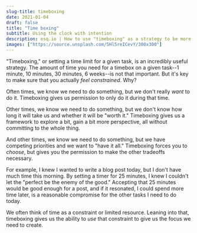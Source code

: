 ```yaml
---
slug-title: timeboxing
date: 2021-01-04
draft: false
title: "Time boxing"
subtitle: Using the clock with intention
description: esq.io | How to use "timeboxing" as a strategy to be more creative.
images: ["https://source.unsplash.com/5Hl5reICevY/300x300"]
---
```


"Timeboxing," or setting a time limit for a given task, is an incredibly useful strategy. The amount of time you need for a timebox on a given task--1 minute, 10 minutes, 30 minutes, 6 weeks--is not that important. But it's key to make sure that you actually _feel constrained_. Why?

Often times, we know we need to do something, but we don't really _want_ to do it. Timeboxing gives us permission to only do it during that time.

Other times, we know we need to do something, but we don't know how long it will take us and whether it will be "worth it." Timeboxing gives us a framework to explore a bit, gain a bit more perspective, all without committing to the whole thing.

And other times, we know we need to do something, but we have competing priorities and we want to "have it all." Timeboxing forces you to _choose_, but gives you the permission to make the other tradeoffs necessary.

For example, I knew I wanted to write a blog post today, but I don't have much time this morning. By setting a timer for 25 minutes, I knew I couldn't let the "perfect be the enemy of the good." Accepting that 25 minutes would be good enough for a post, and if it resonated, I could spend more time later, is a reasonable compromise for the other tasks I need to do today.

We often think of time as a constraint or limited resource. Leaning into that, timeboxing gives us the ability to _use_ that constraint to give us the focus we need to create.
